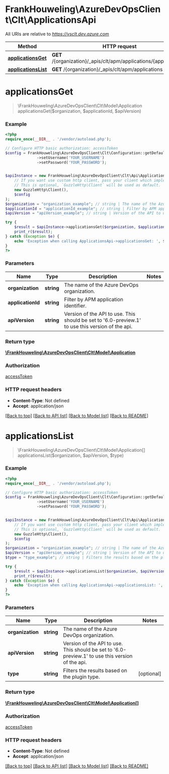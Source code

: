 # FrankHouweling\AzureDevOpsClient\Clt\ApplicationsApi

All URIs are relative to *https://vsclt.dev.azure.com*

Method | HTTP request | Description
------------- | ------------- | -------------
[**applicationsGet**](ApplicationsApi.md#applicationsGet) | **GET** /{organization}/_apis/clt/apm/applications/{applicationId} | 
[**applicationsList**](ApplicationsApi.md#applicationsList) | **GET** /{organization}/_apis/clt/apm/applications | 


# **applicationsGet**
> \FrankHouweling\AzureDevOpsClient\Clt\Model\Application applicationsGet($organization, $applicationId, $apiVersion)





### Example
```php
<?php
require_once(__DIR__ . '/vendor/autoload.php');

// Configure HTTP basic authorization: accessToken
$config = FrankHouweling\AzureDevOpsClient\Clt\Configuration::getDefaultConfiguration()
              ->setUsername('YOUR_USERNAME')
              ->setPassword('YOUR_PASSWORD');


$apiInstance = new FrankHouweling\AzureDevOpsClient\Clt\Api\ApplicationsApi(
    // If you want use custom http client, pass your client which implements `GuzzleHttp\ClientInterface`.
    // This is optional, `GuzzleHttp\Client` will be used as default.
    new GuzzleHttp\Client(),
    $config
);
$organization = "organization_example"; // string | The name of the Azure DevOps organization.
$applicationId = "applicationId_example"; // string | Filter by APM application identifier.
$apiVersion = "apiVersion_example"; // string | Version of the API to use.  This should be set to '6.0-preview.1' to use this version of the api.

try {
    $result = $apiInstance->applicationsGet($organization, $applicationId, $apiVersion);
    print_r($result);
} catch (Exception $e) {
    echo 'Exception when calling ApplicationsApi->applicationsGet: ', $e->getMessage(), PHP_EOL;
}
?>
```

### Parameters

Name | Type | Description  | Notes
------------- | ------------- | ------------- | -------------
 **organization** | **string**| The name of the Azure DevOps organization. |
 **applicationId** | **string**| Filter by APM application identifier. |
 **apiVersion** | **string**| Version of the API to use.  This should be set to &#39;6.0-preview.1&#39; to use this version of the api. |

### Return type

[**\FrankHouweling\AzureDevOpsClient\Clt\Model\Application**](../Model/Application.md)

### Authorization

[accessToken](../../README.md#accessToken)

### HTTP request headers

 - **Content-Type**: Not defined
 - **Accept**: application/json

[[Back to top]](#) [[Back to API list]](../../README.md#documentation-for-api-endpoints) [[Back to Model list]](../../README.md#documentation-for-models) [[Back to README]](../../README.md)

# **applicationsList**
> \FrankHouweling\AzureDevOpsClient\Clt\Model\Application[] applicationsList($organization, $apiVersion, $type)





### Example
```php
<?php
require_once(__DIR__ . '/vendor/autoload.php');

// Configure HTTP basic authorization: accessToken
$config = FrankHouweling\AzureDevOpsClient\Clt\Configuration::getDefaultConfiguration()
              ->setUsername('YOUR_USERNAME')
              ->setPassword('YOUR_PASSWORD');


$apiInstance = new FrankHouweling\AzureDevOpsClient\Clt\Api\ApplicationsApi(
    // If you want use custom http client, pass your client which implements `GuzzleHttp\ClientInterface`.
    // This is optional, `GuzzleHttp\Client` will be used as default.
    new GuzzleHttp\Client(),
    $config
);
$organization = "organization_example"; // string | The name of the Azure DevOps organization.
$apiVersion = "apiVersion_example"; // string | Version of the API to use.  This should be set to '6.0-preview.1' to use this version of the api.
$type = "type_example"; // string | Filters the results based on the plugin type.

try {
    $result = $apiInstance->applicationsList($organization, $apiVersion, $type);
    print_r($result);
} catch (Exception $e) {
    echo 'Exception when calling ApplicationsApi->applicationsList: ', $e->getMessage(), PHP_EOL;
}
?>
```

### Parameters

Name | Type | Description  | Notes
------------- | ------------- | ------------- | -------------
 **organization** | **string**| The name of the Azure DevOps organization. |
 **apiVersion** | **string**| Version of the API to use.  This should be set to &#39;6.0-preview.1&#39; to use this version of the api. |
 **type** | **string**| Filters the results based on the plugin type. | [optional]

### Return type

[**\FrankHouweling\AzureDevOpsClient\Clt\Model\Application[]**](../Model/Application.md)

### Authorization

[accessToken](../../README.md#accessToken)

### HTTP request headers

 - **Content-Type**: Not defined
 - **Accept**: application/json

[[Back to top]](#) [[Back to API list]](../../README.md#documentation-for-api-endpoints) [[Back to Model list]](../../README.md#documentation-for-models) [[Back to README]](../../README.md)

